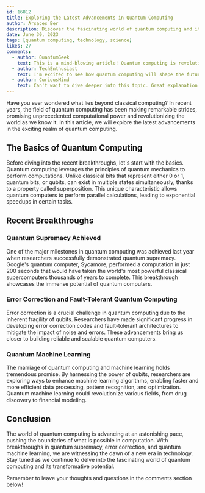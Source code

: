 ```yaml
---
id: 16812
title: Exploring the Latest Advancements in Quantum Computing
author: Arsaces Ber
description: Discover the fascinating world of quantum computing and its recent breakthroughs.
date: June 30, 2023
tags: [quantum computing, technology, science]
likes: 27
comments:
  - author: QuantumGeek
    text: This is a mind-blowing article! Quantum computing is revolutionizing the field.
  - author: TechEnthusiast
    text: I'm excited to see how quantum computing will shape the future of technology.
  - author: CuriousMind
    text: Can't wait to dive deeper into this topic. Great explanation!
---
```


Have you ever wondered what lies beyond classical computing? In recent years, the field of quantum computing has been making remarkable strides, promising unprecedented computational power and revolutionizing the world as we know it. In this article, we will explore the latest advancements in the exciting realm of quantum computing.

## The Basics of Quantum Computing

Before diving into the recent breakthroughs, let's start with the basics. Quantum computing leverages the principles of quantum mechanics to perform computations. Unlike classical bits that represent either 0 or 1, quantum bits, or qubits, can exist in multiple states simultaneously, thanks to a property called superposition. This unique characteristic allows quantum computers to perform parallel calculations, leading to exponential speedups in certain tasks.

## Recent Breakthroughs

### Quantum Supremacy Achieved

One of the major milestones in quantum computing was achieved last year when researchers successfully demonstrated quantum supremacy. Google's quantum computer, Sycamore, performed a computation in just 200 seconds that would have taken the world's most powerful classical supercomputers thousands of years to complete. This breakthrough showcases the immense potential of quantum computers.

### Error Correction and Fault-Tolerant Quantum Computing

Error correction is a crucial challenge in quantum computing due to the inherent fragility of qubits. Researchers have made significant progress in developing error correction codes and fault-tolerant architectures to mitigate the impact of noise and errors. These advancements bring us closer to building reliable and scalable quantum computers.

### Quantum Machine Learning

The marriage of quantum computing and machine learning holds tremendous promise. By harnessing the power of qubits, researchers are exploring ways to enhance machine learning algorithms, enabling faster and more efficient data processing, pattern recognition, and optimization. Quantum machine learning could revolutionize various fields, from drug discovery to financial modeling.

## Conclusion

The world of quantum computing is advancing at an astonishing pace, pushing the boundaries of what is possible in computation. With breakthroughs in quantum supremacy, error correction, and quantum machine learning, we are witnessing the dawn of a new era in technology. Stay tuned as we continue to delve into the fascinating world of quantum computing and its transformative potential.

Remember to leave your thoughts and questions in the comments section below!
